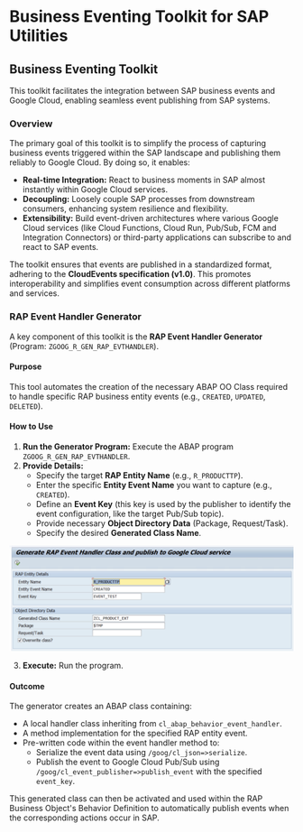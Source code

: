 # Business Eventing Toolkit for SAP Utilities

## Business Eventing Toolkit

This toolkit facilitates the integration between SAP business events and Google Cloud, enabling seamless event publishing from SAP systems.

### Overview

The primary goal of this toolkit is to simplify the process of capturing business events triggered within the SAP landscape and publishing them reliably to Google Cloud. By doing so, it enables:

* **Real-time Integration:** React to business moments in SAP almost instantly within Google Cloud services.
* **Decoupling:** Loosely couple SAP processes from downstream consumers, enhancing system resilience and flexibility.
* **Extensibility:** Build event-driven architectures where various Google Cloud services (like Cloud Functions, Cloud Run, Pub/Sub, FCM and Integration Connectors) or third-party applications can subscribe to and react to SAP events.

The toolkit ensures that events are published in a standardized format, adhering to the **CloudEvents specification (v1.0)**. This promotes interoperability and simplifies event consumption across different platforms and services.


### RAP Event Handler Generator

A key component of this toolkit is the **RAP Event Handler Generator** (Program: `ZGOOG_R_GEN_RAP_EVTHANDLER`).

#### Purpose

This tool automates the creation of the necessary ABAP OO Class required to handle specific RAP business entity events (e.g., `CREATED`, `UPDATED`, `DELETED`).

#### How to Use

1.  **Run the Generator Program:** Execute the ABAP program `ZGOOG_R_GEN_RAP_EVTHANDLER`.
2.  **Provide Details:**
    * Specify the target **RAP Entity Name** (e.g., `R_PRODUCTTP`).
    * Enter the specific **Entity Event Name** you want to capture (e.g., `CREATED`).
    * Define an **Event Key** (this key is used by the publisher to identify the event configuration, like the target Pub/Sub topic).
    * Provide necessary **Object Directory Data** (Package, Request/Task).
    * Specify the desired **Generated Class Name**.

![Alt text](images/program_selection_screen_rap.png)

3.  **Execute:** Run the program.

#### Outcome

The generator creates an ABAP class containing:
* A local handler class inheriting from `cl_abap_behavior_event_handler`.
* A method implementation for the specified RAP entity event.
* Pre-written code within the event handler method to:
    * Serialize the event data using `/goog/cl_json=>serialize`.
    * Publish the event to Google Cloud Pub/Sub using `/goog/cl_event_publisher=>publish_event` with the specified `event_key`.

This generated class can then be activated and used within the RAP Business Object's Behavior Definition to automatically publish events when the corresponding actions occur in SAP.
